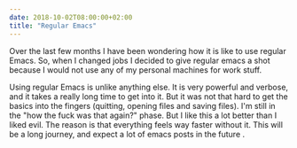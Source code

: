 ```yaml
---
date: 2018-10-02T08:00:00+02:00
title: "Regular Emacs" 
---
```


Over the last few months I have been wondering how it is like to use regular Emacs. So, when I changed jobs I decided to give regular emacs a shot because I would not use any of my personal machines for work stuff. 

Using regular Emacs is unlike anything else. It is very powerful and verbose, and it takes a really long time to get into it. But it was not that hard to get the basics into the fingers (quitting, opening files and saving files). I'm still in the "how the fuck was that again?" phase. But I like this a lot better than I liked evil. The reason is that everything feels way faster without it. This will be a long journey, and expect a lot of emacs posts in the future .
